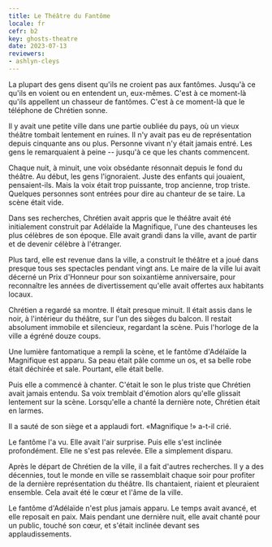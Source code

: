 ```yaml
---
title: Le Théâtre du Fantôme
locale: fr
cefr: b2
key: ghosts-theatre
date: 2023-07-13
reviewers:
- ashlyn-cleys
---
```


La plupart des gens disent qu'ils ne croient pas aux fantômes. Jusqu'à ce qu'ils en voient ou en entendent un, eux-mêmes. C'est à ce moment-là qu'ils appellent un chasseur de fantômes. C'est à ce moment-là que le téléphone de Chrétien sonne.

Il y avait une petite ville dans une partie oubliée du pays, où un vieux théâtre tombait lentement en ruines. Il n'y avait pas eu de représentation depuis cinquante ans ou plus. Personne vivant n'y était jamais entré. Les gens le remarquaient à peine -- jusqu'à ce que les chants commencent.

Chaque nuit, à minuit, une voix obsédante résonnait depuis le fond du théâtre. Au début, les gens l'ignoraient. Juste des enfants qui jouaient, pensaient-ils. Mais la voix était trop puissante, trop ancienne, trop triste. Quelques personnes sont entrées pour dire au chanteur de se taire. La scène était vide.

Dans ses recherches, Chrétien avait appris que le théâtre avait été initialement construit par Adélaïde la Magnifique, l'une des chanteuses les plus célèbres de son époque. Elle avait grandi dans la ville, avant de partir et de devenir célèbre à l'étranger.

Plus tard, elle est revenue dans la ville, a construit le théâtre et a joué dans presque tous ses spectacles pendant vingt ans. Le maire de la ville lui avait décerné un Prix d'Honneur pour son soixantième anniversaire, pour reconnaître les années de divertissement qu'elle avait offertes aux habitants locaux.

Chrétien a regardé sa montre. Il était presque minuit. Il était assis dans le noir, à l'intérieur du théâtre, sur l'un des sièges du balcon. Il restait absolument immobile et silencieux, regardant la scène. Puis l'horloge de la ville a égréné douze coups.

Une lumière fantomatique a rempli la scène, et le fantôme d'Adélaïde la Magnifique est apparu. Sa peau était pâle comme un os, et sa belle robe était déchirée et sale. Pourtant, elle était belle.

Puis elle a commencé à chanter. C'était le son le plus triste que Chrétien avait jamais entendu. Sa voix tremblait d'émotion alors qu'elle glissait lentement sur la scène. Lorsqu'elle a chanté la dernière note, Chrétien était en larmes.

Il a sauté de son siège et a applaudi fort. «Magnifique !» a-t-il crié.

Le fantôme l'a vu. Elle avait l'air surprise. Puis elle s'est inclinée profondément. Elle ne s'est pas relevée. Elle a simplement disparu.

Après le départ de Chrétien de la ville, il a fait d'autres recherches. Il y a des décennies, tout le monde en ville se rassemblait chaque soir pour profiter de la dernière représentation du théâtre. Ils chantaient, riaient et pleuraient ensemble. Cela avait été le cœur et l'âme de la ville.

Le fantôme d'Adélaïde n'est plus jamais apparu. Le temps avait avancé, et elle reposait en paix. Mais pendant une dernière nuit, elle avait chanté pour un public, touché son cœur, et s'était inclinée devant ses applaudissements.